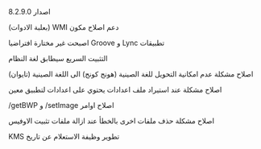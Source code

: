 8.2.9.0 اصدار


(بعلبة الادوات) WMI دعم اصلاح مكون 

اصبحت غير مختارة افتراضيا Groove و Lync تطبيقات 

التثبيت السريع سيطابق لغة النظام

اصلاح مشكلة عدم امكانية التحويل للغة الصينية (هونج كونج) الى اللغة الصينية (تايوان)

اصلاح مشكلة عند استيراد ملف اعدادات يحتوي على اعدادات لتطبيق معين

/getBWP و /setImage اصلاح اوامر

اصلاح مشكلة حذف ملفات اخرى بالخطأ عند ازالة ملفات تثبيت الاوفيس

KMS تطوير وظيفة الاستعلام عن تاريخ 
